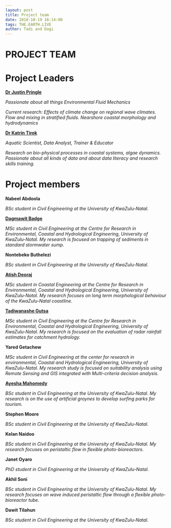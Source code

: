 ```yaml
---
layout: post
title: Project team
date: 2018-10-19 16:14:00
tags: THE.EARTH.LIVE
author: Tadi and Dagi
---
```


# PROJECT TEAM
# Project Leaders
**[Dr Justin Pringle](https://twitter.com/justinpringle_)**

*Passionate about all things Environmental Fluid Mechanics*

*Current research:
Effects of climate change on regional wave climates.
Flow and mixing in stratified fluids.
Nearshore coastal morphology and hydrodynamics*

**[Dr Katrin Tirok](https://twitter.com/katrintirok)**

*Aquatic Scientist, Data Analyst, Trainer & Educator*

*Research on bio-physical processes in coastal systems, algae dynamics.
Passionate about all kinds of data and about data literacy and research skills training.*

# Project members
**Nabeel Abdoola**

*BSc student in Civil Engineering at the University of KwaZulu-Natal.*

**[Dagmawit Badge](https://twitter.com/badge_dagi)**

*MSc student in Civil Engineering at the Centre for Research in Environmental,
Coastal and Hydrological Engineering, University of KwaZulu-Natal. My research
is focused on trapping of sediments in standard stormwater sump.*

**Nontebeko Buthelezi**

*BSc student in Civil Engineering at the University of KwaZulu-Natal.*

**[Atish Deoraj](https://twitter.com/atishdeoraj08)**

*MSc student in Coastal Engineering at the Centre for Research in Environmental,
Coastal and Hydrological Engineering, University of KwaZulu-Natal. My research
focuses on long term morphological behaviour of the KwaZulu-Natal coastline.*

**[Tadiwanashe Gutsa](https://twitter.com/Tadiwanshe3)**

*MSc student in Civil Engineering at the Centre for Research in Environmental,
Coastal and Hydrological Engineering, University of KwaZulu-Natal. My research
is focused on the evaluation of radar rainfall estimates for catchment hydrology.*

**Yared Getachew**

*MSc student in Civil Engineering at the center for research in environmental,
Coastal and Hydrological Engineering, University of KwaZulu-Natal. My research
study is focused on suitability analysis using Remote Sensing and GIS integrated
with Multi-criteria decision analysis.*

**[Ayesha Mahomedy](https://twitter.com/AyeshaMohamedy)**

*BSc student in Civil Engineering at the University of KwaZulu-Natal. My research
is on the use of artificial groynes to develop surfing parks for tourism.*

**Stephen Moore**

*BSc student in Civil Engineering at the University of KwaZulu-Natal.*

**Kelan Naidoo**

*BSc student in Civil Engineering at the University of KwaZulu-Natal. My research
focuses on peristaltic flow in flexible photo-bioreactors.*

**Janet Oyaro**

*PhD student in Civil Engineering at the University of KwaZulu-Natal.*

**Akhil Soni**

*BSc student in Civil Engineering at the University of KwaZulu-Natal. My research
focuses on wave induced peristaltic flow through a flexible photo-bioreactor tube.*

**Dawit Tilahun**

*BSc student in Civil Engineering at the University of KwaZulu-Natal.*
